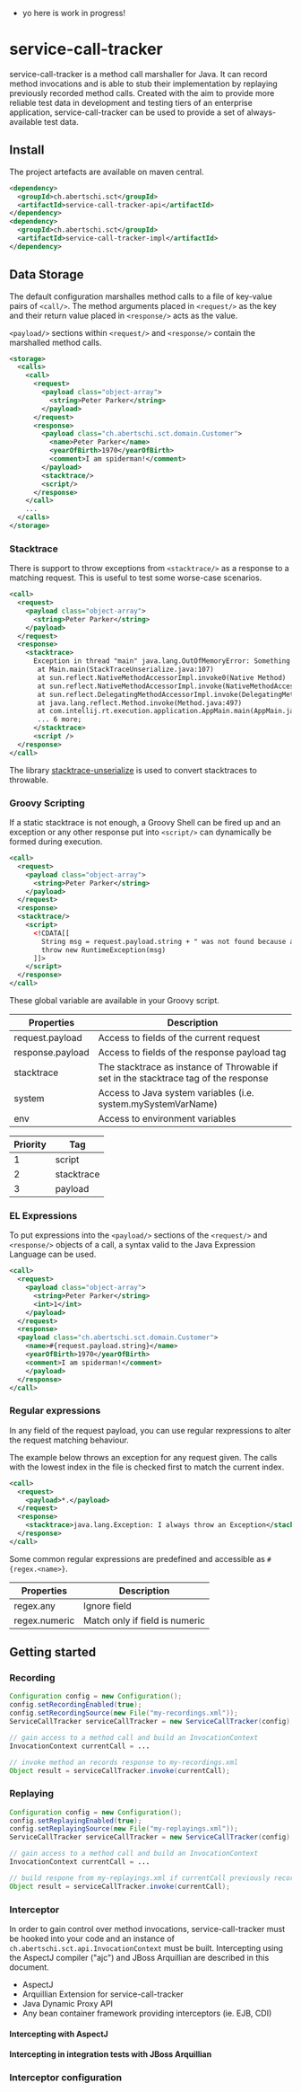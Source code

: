 - yo here is work in progress!

# service-call-tracker

service-call-tracker is a method call marshaller for Java. It can record method invocations and is able to stub their implementation by replaying previously recorded method calls. Created with the aim to provide more reliable test data in development and testing tiers  of an enterprise application, service-call-tracker can be used to provide a set of always-available test data.

## Install

The project artefacts are available on maven central.

```xml  
<dependency>
  <groupId>ch.abertschi.sct</groupId>
  <artifactId>service-call-tracker-api</artifactId>
</dependency>
<dependency>
  <groupId>ch.abertschi.sct</groupId>
  <artifactId>service-call-tracker-impl</artifactId>
</dependency>
```

## Data Storage

The default configuration marshalles method calls to a file of key-value pairs of `<call/>`. The method arguments placed in `<request/>` as the key and their return value placed in `<response/>` acts as the value. 

`<payload/>` sections within `<request/>` and `<response/>` contain the marshalled method calls.

```xml
<storage>
  <calls>
    <call>
      <request>
        <payload class="object-array">
          <string>Peter Parker</string>
        </payload>
      </request>
      <response>
        <payload class="ch.abertschi.sct.domain.Customer">
          <name>Peter Parker</name>
          <yearOfBirth>1970</yearOfBirth>
          <comment>I am spiderman!</comment>
        </payload>
        <stacktrace/>
        <script/>
      </response>
    </call>
    ...
  </calls>
</storage>
```

### Stacktrace

There is support to throw exceptions from `<stacktrace/>` as a response to a matching request.
This is useful to test some worse-case scenarios.

```xml
<call>
  <request>
    <payload class="object-array">
      <string>Peter Parker</string>
    </payload>
  </request>
  <response>
    <stacktrace>
      Exception in thread "main" java.lang.OutOfMemoryError: Something bad happened
       at Main.main(StackTraceUnserialize.java:107) 
       at sun.reflect.NativeMethodAccessorImpl.invoke0(Native Method) 
       at sun.reflect.NativeMethodAccessorImpl.invoke(NativeMethodAccessorImpl.java:62) 
       at sun.reflect.DelegatingMethodAccessorImpl.invoke(DelegatingMethodAccessorImpl.java:43) 
       at java.lang.reflect.Method.invoke(Method.java:497) 
       at com.intellij.rt.execution.application.AppMain.main(AppMain.java:140) 
       ... 6 more;
      </stacktrace>
      <script />
  </response>
</call>
```
The library [stacktrace-unserialize](https://github.com/abertschi/stacktrace-unserialize) is used to convert stacktraces to throwable.

### Groovy Scripting

If a static stacktrace is not enough, a Groovy Shell can be fired up and an exception or any other response put into `<script/>`
can dynamically be formed during execution.

```xml
<call>
  <request>
    <payload class="object-array">
      <string>Peter Parker</string>
    </payload>
  </request>
  <response>
  <stacktrace/>
    <script>
      <!CDATA[[
        String msg = request.payload.string + " was not found because an error happened!"
        throw new RuntimeException(msg)
      ]]>
    </script>
  </response>
</call>
```

These global variable are available in your Groovy script.

| Properties | Description          |
|------------------|---|
| request.payload  | Access to fields of the current request                    
| response.payload | Access to fields of the response payload tag
| stacktrace       | The stacktrace as instance of Throwable if set in the stacktrace tag of the response
| system           | Access to Java system variables (i.e. system.mySystemVarName)
| env              | Access to environment variables



| Priority  | Tag          
|------------------|---|
| 1   | script
| 2  | stacktrace
| 3   | payload  | 


### EL Expressions

To put expressions into the `<payload/>` sections of the `<request/>` and `<response/>` objects of a call, a syntax valid to the Java Expression Language can be used.

```xml
<call>
  <request>
    <payload class="object-array">
      <string>Peter Parker</string>
      <int>1</int>
    </payload>
  </request>
  <response>
  <payload class="ch.abertschi.sct.domain.Customer">
    <name>#{request.payload.string}</name>
    <yearOfBirth>1970</yearOfBirth>
    <comment>I am spiderman!</comment>
    </payload>
  </response>
</call>
```

### Regular expressions

In any field of the request payload, you can use regular rexpressions to alter the request matching behaviour.

The example below throws an exception for any request given.
The calls with the lowest index in the file is checked first to match the current index.

```xml
<call>
  <request>
    <payload>*.</payload>
  </request>
  <response>
    <stacktrace>java.lang.Exception: I always throw an Exception</stacktrace>
  </response>
</call>
```

Some common regular expressions are predefined and accessible as `#{regex.<name>}`.

| Properties | Description          |
|------------------|---|
| regex.any  | Ignore field
| regex.numeric | Match only if field is numeric


## Getting started

### Recording 

```java
Configuration config = new Configuration();
config.setRecordingEnabled(true);
config.setRecordingSource(new File("my-recordings.xml"));
ServiceCallTracker serviceCallTracker = new ServiceCallTracker(config);

// gain access to a method call and build an InvocationContext
InvocationContext currentCall = ...

// invoke method an records response to my-recordings.xml
Object result = serviceCallTracker.invoke(currentCall);
```

### Replaying 

```java
Configuration config = new Configuration();
config.setReplayingEnabled(true);
config.setReplayingSource(new File("my-replayings.xml"));
ServiceCallTracker serviceCallTracker = new ServiceCallTracker(config);

// gain access to a method call and build an InvocationContext
InvocationContext currentCall = ...

// build respone from my-replayings.xml if currentCall previously recorded
Object result = serviceCallTracker.invoke(currentCall);
```

### Interceptor

In order to gain control over method invocations, service-call-tracker must be hooked into your code
and an instance of `ch.abertschi.sct.api.InvocationContext` must be built.
Intercepting using the AspectJ compiler ("ajc") and JBoss Arquillian are described in this document.

- AspectJ
- Arquillian Extension for service-call-tracker
- Java Dynamic Proxy API
- Any bean container framework providing interceptors (ie. EJB, CDI)

#### Intercepting with AspectJ

#### Intercepting in integration tests with JBoss Arquillian

### Interceptor configuration


